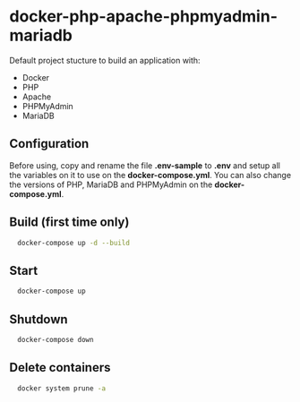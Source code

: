 # docker-php-apache-phpmyadmin-mariadb

Default project stucture to build an application with:
- Docker
- PHP
- Apache
- PHPMyAdmin
- MariaDB

## Configuration

Before using, copy and rename the file **.env-sample** to **.env** and setup all the variables on it to use on the **docker-compose.yml**.
You can also change the versions of PHP, MariaDB and PHPMyAdmin on the **docker-compose.yml**.

## Build (first time only)

``` bash
  docker-compose up -d --build
```

## Start

``` bash
  docker-compose up
```

## Shutdown

``` bash
  docker-compose down
```

## Delete containers

``` bash
  docker system prune -a
```
